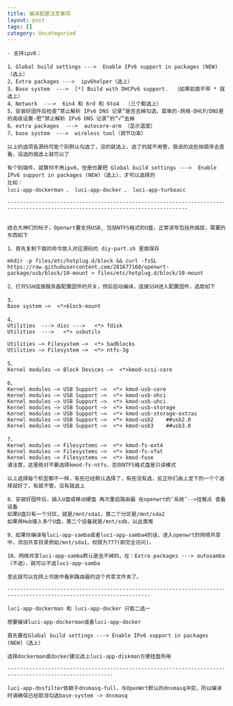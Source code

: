 ```yaml
---
title: 编译配置注意事项
layout: post
tags: []
category: Uncategoried
---
```

	- 支持ipv6：

	1、Global build settings --->  Enable IPv6 support in packages (NEW)（选上）
	2、Extra packages --->  ipv6helper（选上）
	3、Base system  --->  [*] Build with DHCPv6 support.  （如果前面不带 * 就选上）
	4、Network  --->  6in4 和 6rd 和 6to4  （三个都选上）
	5、安装好固件后检查“禁止解析 IPv6 DNS 记录”是否去掉勾选，菜单的-网络-DHCP/DNS里的高级设置-把“禁止解析 IPv6 DNS 记录”的“√”去掉
	6、extra packages  --->  autocore-arm （显示温度）
	7、base system  --->  wireless tool（调节功率）

	以上的选项各源码可能个别默认勾选了，没的就选上，选了的就不用管，我说的这些按顺序去查看，没选的就选上就可以了

	有个别插件，就算你不用ipv6，但是也要把 Global build settings --->  Enable IPv6 support in packages (NEW)（选上），才可以选择的
	比如：
	luci-app-dockerman 、 luci-app-docker 、 luci-app-turboacc

	--------------------------------------------------------------------------------------------------------------------------------


	结合大神们的帖子，Openwrt要支持USB, 包括NTFS格式的U盘，正常读写包括热插拔，需要的东西如下

	1、首先复制下面的命令放入对应源码的 diy-part.sh 里面保存

	mkdir -p files/etc/hotplug.d/block && curl -fsSL https://raw.githubusercontent.com/281677160/openwrt-package/usb/block/10-mount > files/etc/hotplug.d/block/10-mount

	2、打开SSH连接服务器配置固件的开关，然后启动编译，连接SSH进入配置固件，选取如下

	3、
	Base system —>  <*>block-mount

	4、
	Utilities  ---> disc --->   <*> fdisk
	Utilities  --->   <*> usbutils

	Utilities —> Filesystem —>  <*> badblocks
	Utilities —> Filesystem —>  <*> ntfs-3g

	5、
	Kernel modules —> Block Devices —>  <*>kmod-scsi-core

	6、
	Kernel modules —> USB Support —>  <*> kmod-usb-core
	Kernel modules —> USB Support —>  <*> kmod-usb-ohci
	Kernel modules —> USB Support —>  <*> kmod-usb-uhci
	Kernel modules —> USB Support —>  <*> kmod-usb-storage
	Kernel modules —> USB Support —>  <*> kmod-usb-storage-extras
	Kernel modules —> USB Support —>  <*> kmod-usb2    ##usb2.0
	Kernel modules —> USB Support —>  <*> kmod-usb3    ##usb3.0

	7、
	Kernel modules —> Filesystems —>  <*> kmod-fs-ext4
	Kernel modules —> Filesystems —>  <*> kmod-fs-vfat
	Kernel modules —> Filesystems —>  <*> kmod-fuse  
	请注意，这里绝对不要选择kmod-fs-ntfs，否则NTFS格式盘是只读模式

	以上选择每个机型都不一样，有些已经默认选择了，有些没有选，反正你们由上至下的一个个选择就好了，有就不管，没有就选上

	8、安装好固件后，插入U盘或移动硬盘 再次重启路由器 在openwrt的‘系统’-->挂载点 查看设备
	如果U盘只有一个分区，就是/mnt/sda1，第二个分区是/mnt/sda2
	如果用Hub接入多个U盘，第二个设备就是/mnt/sdb，以此类推

	9、如果你编译有luci-app-samba或者luci-app-samba4的话，进入openwrt的网络共享中，添加共享目录例如/mnt/sda1，权限为777(即完全访问)。

	10、网络共享luci-app-samba默认是去不掉的，在：Extra packages ---> autosamba（不选），就可以不选luci-app-samba

	至此就可以在网上邻居中看到路由器的这个共享文件夹了。

	--------------------------------------------------------------------------------------------------------------------

	luci-app-dockerman 和 luci-app-docker 只能二选一

	想要编译luci-app-dockerman或者luci-app-docker

	首先要在Global build settings ---> Enable IPv6 support in packages (NEW)（选上）

	选择dockerman或docker建议选上luci-app-diskman方便挂盘所用 

	--------------------------------------------------------------------------------------------------------

	luci-app-dnsfilter依赖于dnsmasq-full，与OpenWrt默认的dnsmasq冲突，所以编译时请确保已经取消勾选base-system -> dnsmasq




